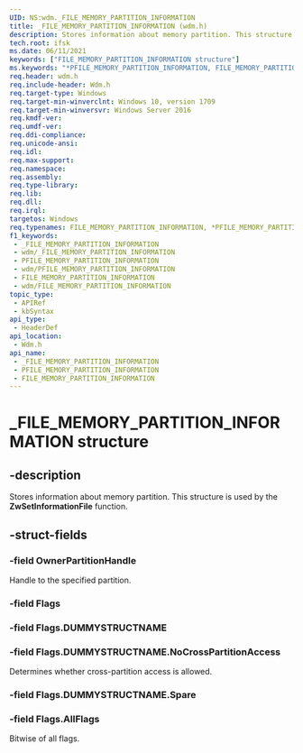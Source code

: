 ```yaml
---
UID: NS:wdm._FILE_MEMORY_PARTITION_INFORMATION
title: _FILE_MEMORY_PARTITION_INFORMATION (wdm.h)
description: Stores information about memory partition. This structure is used by the ZwSetInformationFile function.
tech.root: ifsk
ms.date: 06/11/2021
keywords: ["FILE_MEMORY_PARTITION_INFORMATION structure"]
ms.keywords: "*PFILE_MEMORY_PARTITION_INFORMATION, FILE_MEMORY_PARTITION_INFORMATION, FILE_MEMORY_PARTITION_INFORMATION structure [Kernel-Mode Driver Architecture], _FILE_MEMORY_PARTITION_INFORMATION, ifsk._file_memory_partition_information, wdm/FILE_MEMORY_PARTITION_INFORMATION"
req.header: wdm.h
req.include-header: Wdm.h
req.target-type: Windows
req.target-min-winverclnt: Windows 10, version 1709
req.target-min-winversvr: Windows Server 2016
req.kmdf-ver: 
req.umdf-ver: 
req.ddi-compliance: 
req.unicode-ansi: 
req.idl: 
req.max-support: 
req.namespace: 
req.assembly: 
req.type-library: 
req.lib: 
req.dll: 
req.irql: 
targetos: Windows
req.typenames: FILE_MEMORY_PARTITION_INFORMATION, *PFILE_MEMORY_PARTITION_INFORMATION
f1_keywords:
 - _FILE_MEMORY_PARTITION_INFORMATION
 - wdm/_FILE_MEMORY_PARTITION_INFORMATION
 - PFILE_MEMORY_PARTITION_INFORMATION
 - wdm/PFILE_MEMORY_PARTITION_INFORMATION
 - FILE_MEMORY_PARTITION_INFORMATION
 - wdm/FILE_MEMORY_PARTITION_INFORMATION
topic_type:
 - APIRef
 - kbSyntax
api_type:
 - HeaderDef
api_location:
 - Wdm.h
api_name:
 - _FILE_MEMORY_PARTITION_INFORMATION
 - PFILE_MEMORY_PARTITION_INFORMATION
 - FILE_MEMORY_PARTITION_INFORMATION
---
```


# _FILE_MEMORY_PARTITION_INFORMATION structure

## -description

Stores information about memory partition. This structure is used by the **ZwSetInformationFile** function.

## -struct-fields

### -field OwnerPartitionHandle

Handle to the specified partition.

### -field Flags

### -field Flags.DUMMYSTRUCTNAME

### -field Flags.DUMMYSTRUCTNAME.NoCrossPartitionAccess

Determines whether cross-partition access is allowed.

### -field Flags.DUMMYSTRUCTNAME.Spare

### -field Flags.AllFlags

Bitwise of all flags.
